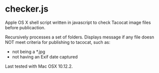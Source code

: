 # checker.js
Apple OS X shell script written in javascript to check Tacocat image files before publicaction.

Recursively processes a set of folders.  Displays message if any file doesn NOT meet criteria for publishing to tacocat, such as:
 - not being a *.jpg
 - not having an Exif date captured
 
 Last tested with Mac OSX 10.12.2.